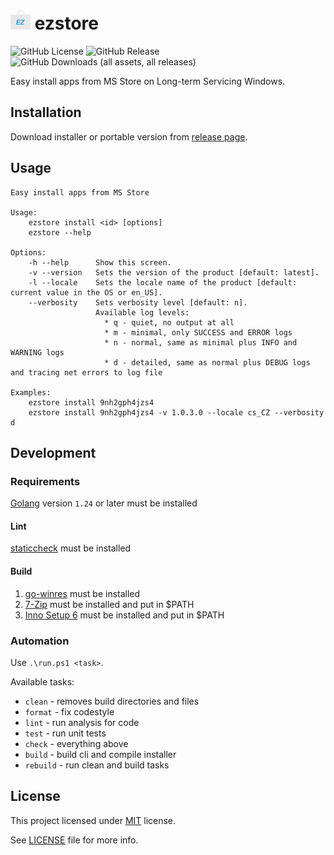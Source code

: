 # ![icon](/icons/icon16.png) ezstore
![GitHub License](https://img.shields.io/github/license/blbrdv/ezstore)
![GitHub Release](https://img.shields.io/github/v/release/blbrdv/ezstore)
![GitHub Downloads (all assets, all releases)](https://img.shields.io/github/downloads/blbrdv/ezstore/total)

Easy install apps from MS Store on Long-term Servicing Windows.

## Installation

Download installer or portable version from
[release page](https://github.com/blbrdv/ezstore/releases).

## Usage

```
Easy install apps from MS Store

Usage:
    ezstore install <id> [options]
    ezstore --help

Options:
    -h --help      Show this screen.
    -v --version   Sets the version of the product [default: latest].
    -l --locale    Sets the locale name of the product [default: current value in the OS or en_US].
    --verbosity    Sets verbosity level [default: n].
                   Available log levels:
                     * q - quiet, no output at all
                     * m - minimal, only SUCCESS and ERROR logs
                     * n - normal, same as minimal plus INFO and WARNING logs
                     * d - detailed, same as normal plus DEBUG logs and tracing net errors to log file

Examples:
    ezstore install 9nh2gph4jzs4
    ezstore install 9nh2gph4jzs4 -v 1.0.3.0 --locale cs_CZ --verbosity d
```

## Development

### Requirements

[Golang](https://go.dev/dl/) version `1.24` or later must be installed

#### Lint

[staticcheck](https://staticcheck.dev/) must be installed

#### Build 

1. [go-winres](https://github.com/tc-hib/go-winres) must be installed
2. [7-Zip](https://7-zip.org/) must be installed and put in $PATH
3. [Inno Setup 6](https://jrsoftware.org/isinfo.php) must be installed and put in $PATH

### Automation

Use `.\run.ps1 <task>`.

Available tasks:
- `clean` - removes build directories and files
- `format` - fix codestyle
- `lint` - run analysis for code
- `test` - run unit tests
- `check` - everything above
- `build` - build cli and compile installer
- `rebuild` - run clean and build tasks

## License

This project licensed under [MIT](https://opensource.org/license/mit/) license.

See [LICENSE](LICENSE) file for more info.
